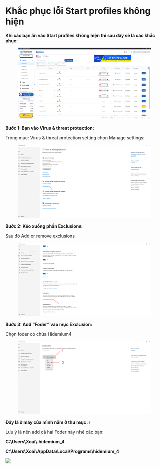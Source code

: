 # Khắc phục lỗi Start profiles không hiện

**Khi các bạn ấn vào Start profiles không hiện thì sau đây sẽ là các khắc phục:**

<figure><img src="../../.gitbook/assets/image (1).png" alt=""><figcaption></figcaption></figure>



**Bước 1: Bạn vào Virus & threat protection:**

Trong mục: Virus & threat protection setting chọn Manage settings:

<figure><img src="../../.gitbook/assets/image (2).png" alt=""><figcaption></figcaption></figure>

**Bước 2: Kéo xuống phần Exclusions**

Sau đó Add or remove exclusions

<figure><img src="../../.gitbook/assets/image (3).png" alt=""><figcaption></figcaption></figure>



**Bước 3: Add “Foder” vào mục Exclusion:**

Chọn foder có chứa Hidemium4

<figure><img src="../../.gitbook/assets/image (4).png" alt=""><figcaption></figcaption></figure>



&#x20;**Đây là ở máy của mình nằm ở thư mục :**\


Lưu ý là nên add cả hai Foder này nhé các bạn:

**C:\Users\Xoai\\.hidemium\_4**

**C:\Users\Xoai\AppData\Local\Programs\hidemium\_4**

![](http://education.hidemium.io/wp-content/uploads/2024/06/image_2024-06-10_11-09-50.png)
